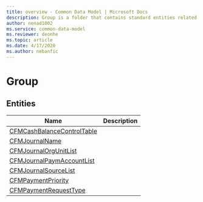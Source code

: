 ```yaml
---
title: overview - Common Data Model | Microsoft Docs
description: Group is a folder that contains standard entities related to the Common Data Model.
author: nenad1002
ms.service: common-data-model
ms.reviewer: deonhe
ms.topic: article
ms.date: 4/17/2020
ms.author: nebanfic
---
```


# Group


## Entities

|Name|Description|
|---|---|
|[CFMCashBalanceControlTable](CFMCashBalanceControlTable.md)||
|[CFMJournalName](CFMJournalName.md)||
|[CFMJournalOrgUnitList](CFMJournalOrgUnitList.md)||
|[CFMJournalPaymAccountList](CFMJournalPaymAccountList.md)||
|[CFMJournalSourceList](CFMJournalSourceList.md)||
|[CFMPaymentPriority](CFMPaymentPriority.md)||
|[CFMPaymentRequestType](CFMPaymentRequestType.md)||
